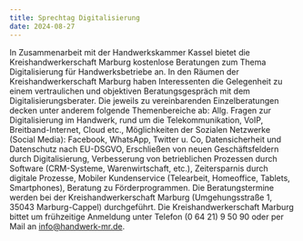 ```yaml
---
title: Sprechtag Digitalisierung
date: 2024-08-27
---
```

In Zusammenarbeit mit der Handwerkskammer Kassel bietet die Kreishandwerkerschaft Marburg kostenlose Beratungen zum Thema Digitalisierung für Handwerksbetriebe an.
In den Räumen der Kreishandwerkerschaft Marburg haben Interessenten die Gelegenheit zu einem vertraulichen und objektiven Beratungsgespräch mit dem Digitalisierungsberater.
Die jeweils zu vereinbarenden Einzelberatungen decken unter anderem folgende Themenbereiche ab: Allg. Fragen zur Digitalisierung im Handwerk, rund um die Telekommunikation, VoIP, Breitband-Internet, Cloud etc., Möglichkeiten der Sozialen Netzwerke (Social Media): Facebook, WhatsApp, Twitter u. Co, Datensicherheit und Datenschutz nach EU-DSGVO, Erschließen von neuen Geschäftsfeldern durch Digitalisierung, Verbesserung von betrieblichen Prozessen durch Software (CRM-Systeme, Warenwirtschaft, etc.), Zeitersparnis durch digitale Prozesse, Mobiler Kundenservice (Telearbeit, Homeoffice, Tablets, Smartphones), Beratung zu Förderprogrammen.
Die Beratungstermine werden bei der Kreishandwerkerschaft Marburg (Umgehungsstraße 1, 35043 Marburg-Cappel) durchgeführt.
Die Kreishandwerkerschaft Marburg bittet um frühzeitige Anmeldung unter Telefon (0 64 21) 9 50 90 oder per Mail an info@handwerk-mr.de.